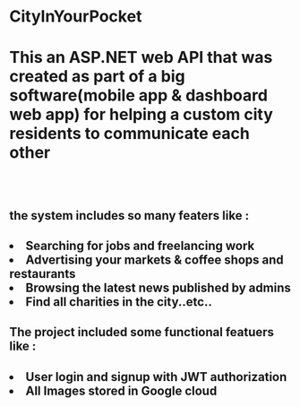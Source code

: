# CityInYourPocket
<h1>
  This an ASP.NET web API that was created as part of a big software(mobile app & dashboard web app) for helping a custom city residents to communicate each other
</h1>

<br></br>

<h2>
the system includes so many featers like :
<h2

<ul>
  <li>Searching for jobs and freelancing work</li>
  <li>Advertising your markets & coffee shops and restaurants</li>
  <li>Browsing the latest news published by admins</li>
  <li>Find all charities in the city..etc..</li>
</ul>


<h2>
The project included some functional featuers like : 
<h2

<ul>
  <li>User login and signup with JWT authorization</li>
  <li>All Images stored in Google cloud</li>
</ul>
